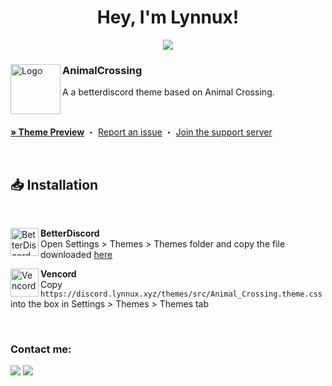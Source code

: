 <h1 align="center">Hey, I'm Lynnux!</h1>
<p align="center">
<a href="https://lynnux.xyz/" target="_blank">
   <img src="https://img.shields.io/badge/-PORTFOLIO-black?logo=dialogflow&style=for-the-badge">
</a>
</p>

<div align="left">
  <img align="left" src="https://cdn.lynnux.xyz/images/animal-crossing.png" alt="Logo" width="80" height="80">

  <h3 align="left">AnimalCrossing</h3>
  <p align="left">A a betterdiscord theme based on Animal Crossing.</p>

  <br/>

  <a href="https://cdn.lynnux.xyz/previews/animalcrossing/darkmode"><strong>» Theme Preview</strong></a>
  ・
  <a href="https://github.com/LynnuxDev/themes/issues">Report an issue</a>
  ・
  <a href="https://discord.gg/Lynnux">Join the support server</a>
</div>
<br/>

## 📥 Installation

<br/>
<div align="left">
    <img align="left" src="https://i.imgur.com/LPH05EO.png" alt="BetterDiscord" width="45" height="45">
    <b><p align="left">BetterDiscord</b>
    <br/>Open Settings > Themes > Themes folder and copy the file downloaded <a href="https://discord.lynnux.xyz/Download/Animal_Crossing">here</a></p>
</div>

<div align="left">
    <img align="left" src="https://i.imgur.com/fXYKU5q.png" alt="Vencord" width="45" height="45">
    <b><p align="left">Vencord</b>
    <br/>Copy <code>https://discord.lynnux.xyz/themes/src/Animal_Crossing.theme.css</code> into the box in Settings > Themes > Themes tab</p>
</div><br/>


### Contact me:

<a href="https://github.com/Dark-LYNN" target="_blank">
   <img src="https://img.shields.io/badge/Github-LYNN-pink?style=for-the-badge&logo=github"></a>
<a href="mailto:contact.lynnux@gmail.com" target="_blank"><img src="https://img.shields.io/badge/Email-contact.lynnux@gmail.com-teal?style=for-the-badge&logo=gmail"></a>
